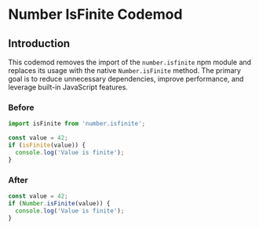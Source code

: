 # Number IsFinite Codemod

## Introduction

This codemod removes the import of the `number.isfinite` npm module and replaces its usage with the native `Number.isFinite` method. The primary goal is to reduce unnecessary dependencies, improve performance, and leverage built-in JavaScript features.

### Before

```javascript
import isFinite from 'number.isfinite';

const value = 42;
if (isFinite(value)) {
  console.log('Value is finite');
}
```

### After

```javascript
const value = 42;
if (Number.isFinite(value)) {
  console.log('Value is finite');
}
```